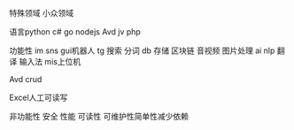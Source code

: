 特殊领域 小众领域

语言python c# go nodejs
Avd jv php

功能性 im sns gui机器人 tg 搜索 分词 db 存储 区块链  音视频 图片处理  ai nlp 翻译 输入法 mis上位机

Avd crud

Excel人工可读写


非功能性  安全  性能  可读性 可维护性简单性减少依赖 
